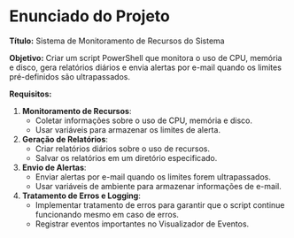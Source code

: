 # Enunciado do Projeto

**Título:** Sistema de Monitoramento de Recursos do Sistema

**Objetivo:** Criar um script PowerShell que monitora o uso de CPU, memória e disco, gera relatórios diários e envia alertas por e-mail quando os limites pré-definidos são ultrapassados.

**Requisitos:**

1. **Monitoramento de Recursos**:
    - Coletar informações sobre o uso de CPU, memória e disco.
    - Usar variáveis para armazenar os limites de alerta.
2. **Geração de Relatórios**:
    - Criar relatórios diários sobre o uso de recursos.
    - Salvar os relatórios em um diretório especificado.
3. **Envio de Alertas**:
    - Enviar alertas por e-mail quando os limites forem ultrapassados.
    - Usar variáveis de ambiente para armazenar informações de e-mail.
4. **Tratamento de Erros e Logging**:
    - Implementar tratamento de erros para garantir que o script continue funcionando mesmo em caso de erros.
    - Registrar eventos importantes no Visualizador de Eventos.

